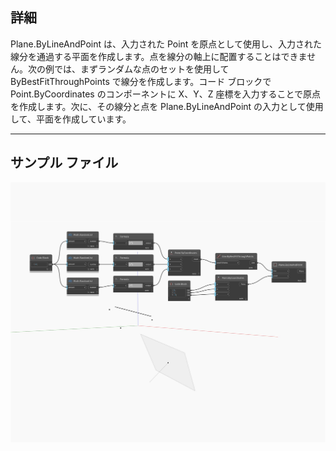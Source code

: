 ## 詳細
Plane.ByLineAndPoint は、入力された Point を原点として使用し、入力された線分を通過する平面を作成します。点を線分の軸上に配置することはできません。次の例では、まずランダムな点のセットを使用して ByBestFitThroughPoints で線分を作成します。コード ブロックで Point.ByCoordinates のコンポーネントに X、Y、Z 座標を入力することで原点を作成します。次に、その線分と点を Plane.ByLineAndPoint の入力として使用して、平面を作成しています。
___
## サンプル ファイル

![ByLineAndPoint](./Autodesk.DesignScript.Geometry.Plane.ByLineAndPoint_img.jpg)

